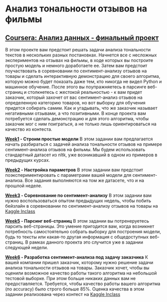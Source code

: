# Анализ тональности отзывов на фильмы
## [Coursera: Анализ данных - финальный проект](https://www.coursera.org/learn/data-analysis-project/)

В этом проекте вам предстоит решать задачи анализа тональности текстов в нескольких разных постановках. Начнется все с несложных экспериментов на отзывах на фильмы, в ходе которых вы построите простую модель и немного доработаете ее. Затем вам предстоит поучаствовать в соревновании по сентимент-анализу отзывов на товары и сделать интерактивную демонстрацию для своего алгоритма, которую можно будет показать даже тем, кто никогда не видел Python и машинное обучение. После этого вы поупражняетесь в парсинге веб-страниц и столкнетесь с жестокой реальностью - к вам придет заказчик, который захочет от вас сентимент-анализ отзывов на определенную категорию товаров, но вот выборку для обучения придется собирать самим. Как и угадывать, что же заказчик называет негативными отзывами, а что позитивными. В конце проекта вам потребуется сделать демонстрацию и для этого алгоритма, чтобы заказчик мог с ним поиграться, а не только лишь ориентироваться на качество из контеста.

**[Week1](https://github.com/Komsomolochka/sentiment_analysis/blob/main/sentiment_analysis_week1.ipynb) - Строим простые модели**
В этом задании вам предлагается начать разбираться с задачей анализа тональности отзывов на примере сентимент-анализа отзывов на фильмы.
Мы будем использовать стандартный датасет из nltk, уже возникавший в одном из примеров в предыдущих курсах. 

**[Week2](https://github.com/Komsomolochka/sentiment_analysis/blob/main/sentiment_analysis_week2.ipynb) - Настройка параметров**
В этом задании вам предстоит поэкспериментировать с параметрами вашей модели для сентимент-анализа. Все задания выполняются на том же датасете, что и на прошлой неделе.

**[Week3](https://github.com/Komsomolochka/sentiment_analysis/blob/main/sentiment_analysis_week3.ipynb) - Соревнование по сентимент-анализу**
В этом задании вам нужно воспользоваться опытом предыдущих недель, чтобы побить бейзлайн в соревновании по сентимент-анализу отзывов на товары на [Kaggle Inclass](https://www.kaggle.com/c/simplesentiment)

**[Week5](https://github.com/Komsomolochka/sentiment_analysis/blob/main/sentiment_analysis_week5.ipynb) - Парсинг веб-страниц**
В этом задании вы потренеруетесь парсить веб-страницы. Это умение пригодится вам, когда возникнет потребность самостоятельно собрать выборку для построения модели, будь то тексты или какая-то другая информация с общедоступных веб-страниц. В рамках данного проекта это случится уже в задании следующей недели.

**[Week6](https://github.com/Komsomolochka/sentiment_analysis/blob/main/sentiment_analysis_week6.ipynb) - Разработка сентимент-анализа под задачу заказчика**
К вашей компании пришел заказчик, которому нужно решение задачи анализа тональности отзывов на товары. Заказчик хочет, чтобы вы оценили возможное качество работы такого алгоритма на небольшой тестовой выборке. При этом больше никаких данных вам не предоставляется. Требуется, чтобы качество работы вашего алгоритма (по accuracy) было строго больше 85%. Оценка качества в этом задании реализована через контест на [Kaggle Inclass](https://www.kaggle.com/c/morecomplicatedsentiment)
